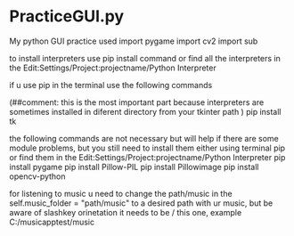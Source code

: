 # PracticeGUI.py
My python GUI practice
used
import pygame
import cv2
import sub 



to install interpreters use pip install command or find all the interpreters in the Edit:Settings/Project:projectname/Python Interpreter

if u use pip in the terminal use the following commands

(##comment: this is the most important part because interpreters are sometimes installed in diferent directory from your tkinter path )
pip  install tk

the following commands are not necessary but will help if there are some module problems, but you still need to install them either using terminal pip or find them in the Edit:Settings/Project:projectname/Python Interpreter
pip install pygame
pip install Pillow-PIL
pip install Pillowimage
pip install opencv-python


for listening to music u need to change the path/music in the self.music_folder = "path/music"  to a desired path with ur music,
but be aware of slashkey orinetation it needs to be  / this one, example C:/musicapptest/music



